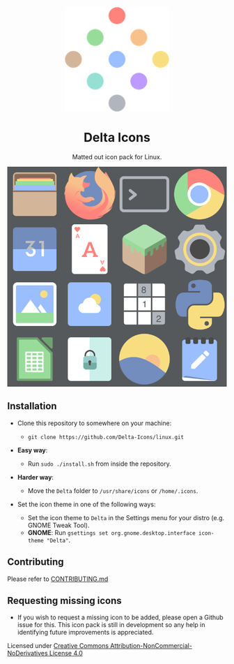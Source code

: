 <p align="center">
	<img src="https://raw.githubusercontent.com/Delta-Icons/Linux/master/delta-logo.png" alt="">
</p>

<h1 align="center" padding="100">Delta Icons</h1>
<p align="center">Matted out icon pack for Linux.</p>

<p align="center">
	<img src="https://raw.githubusercontent.com/Delta-Icons/Linux/master/delta-showcase.png" alt="">
</p>


## Installation
* Clone this repository to somewhere on your machine:
	- `git clone https://github.com/Delta-Icons/linux.git`

* **Easy way**:
	- Run `sudo ./install.sh` from inside the repository.

* **Harder way**:
	- Move the `Delta` folder to `/usr/share/icons` or `/home/.icons`.

* Set the icon theme in one of the following ways:
	- Set the icon theme to `Delta` in the Settings menu for your distro (e.g. GNOME Tweak Tool).
	- **GNOME**: Run `gsettings set org.gnome.desktop.interface icon-theme "Delta"`.

## Contributing
Please refer to [CONTRIBUTING.md](https://github.com/Delta-Icons/Linux/blob/master/CONTRIBUTING.md)

## Requesting missing icons
* If you wish to request a missing icon to be added, please open a Github issue for this. This icon pack is still in development so any help in identifying future improvements is appreciated.

Licensed under [Creative Commons Attribution-NonCommercial-NoDerivatives License 4.0](https://creativecommons.org/licenses/by-nc-nd/4.0/)
